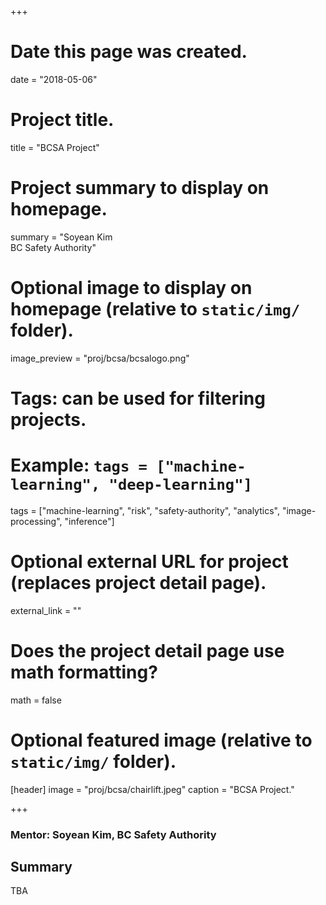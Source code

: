 +++
# Date this page was created.
date = "2018-05-06"

# Project title.
title = "BCSA Project"

# Project summary to display on homepage.
summary = "Soyean Kim<br />BC Safety Authority"

# Optional image to display on homepage (relative to `static/img/` folder).
image_preview = "proj/bcsa/bcsalogo.png"

# Tags: can be used for filtering projects.
# Example: `tags = ["machine-learning", "deep-learning"]`
tags = ["machine-learning", "risk", "safety-authority", "analytics", "image-processing", "inference"]

# Optional external URL for project (replaces project detail page).
external_link = ""

# Does the project detail page use math formatting?
math = false

# Optional featured image (relative to `static/img/` folder).
[header]
image = "proj/bcsa/chairlift.jpeg"
caption = "BCSA Project."

+++

### Mentor: Soyean Kim, BC Safety Authority

## Summary

TBA